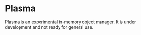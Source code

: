 # Plasma

Plasma is an experimental in-memory object manager. It is under development and
not ready for general use.
